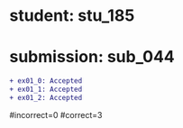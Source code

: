 # student: stu_185
# submission: sub_044

```diff
+ ex01_0: Accepted
+ ex01_1: Accepted
+ ex01_2: Accepted
```
#incorrect=0
#correct=3

